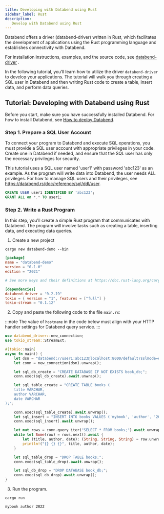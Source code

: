 ```yaml
---
title: Developing with Databend using Rust
sidebar_label: Rust
description:
   Develop with Databend using Rust
---
```


Databend offers a driver (databend-driver) written in Rust, which facilitates the development of applications using the Rust programming language and establishes connectivity with Databend.

For installation instructions, examples, and the source code, see  [databend-driver](https://github.com/datafuselabs/bendsql/tree/main/driver) .

In the following tutorial, you'll learn how to utilize the driver `databend-driver` to develop your applications. The tutorial will walk you through creating a SQL user in Databend and then writing Rust code to create a table, insert data, and perform data queries.

## Tutorial: Developing with Databend using Rust

Before you start, make sure you have successfully installed Databend. For how to install Databend, see [How to deploy Databend](/doc/deploy).

### Step 1. Prepare a SQL User Account

To connect your program to Databend and execute SQL operations, you must provide a SQL user account with appropriate privileges in your code. Create one in Databend if needed, and ensure that the SQL user has only the necessary privileges for security.

This tutorial uses a SQL user named 'user1' with password 'abc123' as an example. As the program will write data into Databend, the user needs ALL privileges. For how to manage SQL users and their privileges, see https://databend.rs/doc/reference/sql/ddl/user.

```sql
CREATE USER user1 IDENTIFIED BY 'abc123';
GRANT ALL on *.* TO user1;
```

### Step 2. Write a Rust Program

In this step, you'll create a simple Rust program that communicates with Databend. The program will involve tasks such as creating a table, inserting data, and executing data queries.

1. Create a new project 

```shell
cargo new databend-demo --bin
```

```toml title='Cargo.toml'
[package]
name = "databend-demo"
version = "0.1.0"
edition = "2021"

# See more keys and their definitions at https://doc.rust-lang.org/cargo/reference/manifest.html

[dependencies]
databend-driver = "0.2.19"
tokio = { version = "1", features = ["full"] }
tokio-stream = "0.1.12"
```

2. Copy and paste the following code to the file `main.rs`:

:::note
The value of `hostname` in the code below must align with your HTTP handler settings for Databend query service.
:::

```rust title='main.rs'
use databend_driver::new_connection;
use tokio_stream::StreamExt;

#[tokio::main]
async fn main() {
    let dsn = "databend://user1:abc123@localhost:8000/default?sslmode=disable";
    let conn = new_connection(dsn).unwrap();

    let sql_db_create = "CREATE DATABASE IF NOT EXISTS book_db;";
    conn.exec(sql_db_create).await.unwrap();

    let sql_table_create = "CREATE TABLE books (
    title VARCHAR,
    author VARCHAR,
    date VARCHAR
);";

    conn.exec(sql_table_create).await.unwrap();
    let sql_insert = "INSERT INTO books VALUES ('mybook', 'author', '2022');";
    conn.exec(sql_insert).await.unwrap();

    let mut rows = conn.query_iter("SELECT * FROM books;").await.unwrap();
    while let Some(row) = rows.next().await {
        let (title, author, date): (String, String, String) = row.unwrap().try_into().unwrap();
        println!("{} {} {}", title, author, date);
    }

    let sql_table_drop = "DROP TABLE books;";
    conn.exec(sql_table_drop).await.unwrap();

    let sql_db_drop = "DROP DATABASE book_db;";
    conn.exec(sql_db_drop).await.unwrap();
}
```

3. Run the program. 

```shell
cargo run
```

```text title='Outputs'
mybook author 2022
```